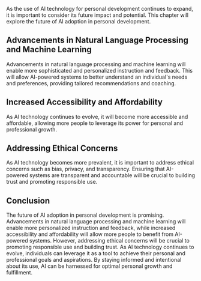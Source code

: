 
As the use of AI technology for personal development continues to expand, it is important to consider its future impact and potential. This chapter will explore the future of AI adoption in personal development.

Advancements in Natural Language Processing and Machine Learning
----------------------------------------------------------------

Advancements in natural language processing and machine learning will enable more sophisticated and personalized instruction and feedback. This will allow AI-powered systems to better understand an individual's needs and preferences, providing tailored recommendations and coaching.

Increased Accessibility and Affordability
-----------------------------------------

As AI technology continues to evolve, it will become more accessible and affordable, allowing more people to leverage its power for personal and professional growth.

Addressing Ethical Concerns
---------------------------

As AI technology becomes more prevalent, it is important to address ethical concerns such as bias, privacy, and transparency. Ensuring that AI-powered systems are transparent and accountable will be crucial to building trust and promoting responsible use.

Conclusion
----------

The future of AI adoption in personal development is promising. Advancements in natural language processing and machine learning will enable more personalized instruction and feedback, while increased accessibility and affordability will allow more people to benefit from AI-powered systems. However, addressing ethical concerns will be crucial to promoting responsible use and building trust. As AI technology continues to evolve, individuals can leverage it as a tool to achieve their personal and professional goals and aspirations. By staying informed and intentional about its use, AI can be harnessed for optimal personal growth and fulfillment.
